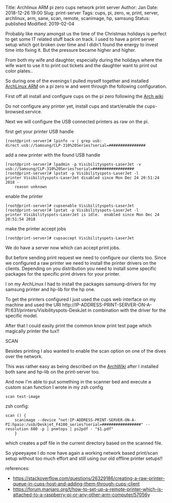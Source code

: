 Title:       Archlinux ARM pi zero cups network print server
Author:      Jan
Date:        2018-12-26 19:00
Slug:        print-server
Tags:        cups, pi, zero, w, print, server, archlinux, arm, sane, scan, remote, scanimage, hp, samsung
Status:      published
Modified:    2019-02-04

Probably like many amongst us the time of the Christmas holidays is perfect to get some IT related stuff back on track. I used to have a print server setup which got broken over time and I didn't found the energy to invest time into fixing it. But the pressure became higher and higher.

From both my wife and daughter, especially during the holidays where the wife want to use it to print out tickets and the daughter want to print out color plates..

So during one of the evenings I pulled myself together and installed [ArchLinux ARM](https://archlinuxarm.org/) on a pi zero w and went through the following configuration.

First off all install and configure cups on the pi zero following the [Arch wiki](https://wiki.archlinux.org/index.php/CUPS)

Do not configure any printer yet, install cups and start/enable the cups-browsed.service.

Next we will configure the USB connected printers as raw on the pi.

first get your printer USB handle
```
[root@print-server]# lpinfo -v | grep usb:
direct usb://Samsung/CLP-310%20Series?serial=################
```

add a new printer with the found USB handle
```
[root@print-server]# lpadmin -p Visibilityspots-LaserJet -v usb://Samsung/CLP-310%20Series?serial=##################
[root@print-server]# lpstat -p Visibilityspots-LaserJet -l
printer Visibilityspots-LaserJet disabled since Mon Dec 24 20:51:24 2018 -
	reason unknown
```

enable the printer
```
[root@print-server]# cupsenable Visibilityspots-LaserJet
[root@print-server]# lpstat -p Visibilityspots-LaserJet -l
printer Visibilityspots-LaserJet is idle.  enabled since Mon Dec 24 20:51:54 2018
```

make the printer accept jobs
```
[root@print-server]# cupsaccept Visibilityspots-LaserJet
```

We do have a server now which can accept print jobs.

But before sending print request we need to configure our clients too. Since we configured a raw printer we need to install the printer drivers on the clients. Depending on you distribution you need to install some specific packages for the specific print drivers for your printer.

I on my ArchLinux I had to install the packages samsung-drivers for my samsung printer and hp-lib for the hp one.

To get the printers configured I just used the cups web interface on my machine and used the URI http://IP-ADDRESS-PRINT-SERVER-ON-A-PI:631/printers/Visibilityspots-DeskJet in combination with the driver for the specific model.

After that I could easily print the common know print test page which magically printer the tux!!

SCAN

Besides printing I also wanted to enable the scan option on one of the dives over the network.

This was rather easy as being described on the [ArchWiki](https://wiki.archlinux.org/index.php/Sane#Sharing_your_scanner_over_a_network) after I installed both sane and hp-lib on the print-server too.

And now I'm able to put something in the scanner bed and execute a custom scan function I wrote in my zsh config

```
scan test-image
```

zsh config:

```
scan () {
	scanimage --device "net:IP-ADDRESS-PRINT-SERVER-ON-A-PI:hpaio:/usb/Deskjet_F4100_series?serial=#################" --resolution 600 -p | pnmtops | ps2pdf - "$1.pdf"
    }
```

which creates a pdf file in the current directory based on the scanned file.

So yipeeyayee I do now have again a working network based print/scan setup without too much effort and still using our old offline printer setups!!


references:
* https://stackoverflow.com/questions/26329186/creating-a-raw-printer-queue-in-cups-host-and-adding-them-through-cups-client
* https://forum.manjaro.org/t/how-to-set-up-a-remote-printer-which-is-attached-to-a-raspberry-pi-or-any-other-arm-computer/57056y

